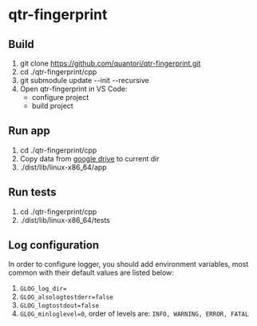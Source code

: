 # qtr-fingerprint

## Build
1. git clone https://github.com/quantori/qtr-fingerprint.git
2. cd ./qtr-fingerprint/cpp
3. git submodule update --init --recursive
4. Open qtr-fingerprint in VS Code:
   - configure project
   - build project

## Run app
1. cd ./qtr-fingerprint/cpp
2. Copy data from [google drive](https://drive.google.com/drive/u/3/folders/1VrQjWSKFtYdBeHLVDyrCrQFrxso3j45w) to current dir
3. ./dist/lib/linux-x86_64/app

## Run tests
1. cd ./qtr-fingerprint/cpp
2. ./dist/lib/linux-x86_64/tests

## Log configuration

In order to configure logger, you should add environment variables, 
most common with their default values are listed below:
1. `GLOG_log_dir=`
2. `GLOG_alsologtostderr=false`
3. `GLOG_logtostdout=false`
4. `GLOG_minloglevel=0`, order of levels are: `INFO, WARNING, ERROR, FATAL`
